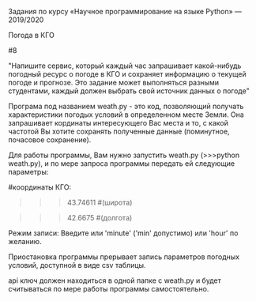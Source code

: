 Задания по курсу «Научное программирование на языке Python» — 2019/2020


Погода в КГО

#8

"Напишите сервис, который каждый час запрашивает какой-нибудь погодный ресурс о погоде в КГО и сохраняет информацию о текущей погоде и прогнозе.
Это задание может выполняться разными студентами, каждый должен выбрать свой источник данных о погоде"


Програма под названием weath.py - это код, позволяющий получать характеристики погодых условий в определенном месте Земли. Она запрашивает кординаты интересующего Вас места и то, с какой частотой Вы хотите сохранять полученные данные (поминутное, почасовое сохранение). 

Для работы программы, Вам нужно запустить weath.py (>>>python weath.py), и по мере запроса программы передать ей следующие параметры:

#координаты КГО:
>>>43.74611 #(широта) 

>>>42.6675 #(долгота)

Режим записи:
Введите или 'minute' ('min' допустимо) или 'hour' по желанию.

Приостановка программы прерывает запись параметров погодных условий, доступной в виде csv таблицы.

api ключ должен находиться в одной папке с weath.py и будет считываться по мере работы программы самостоятельно.
